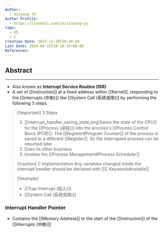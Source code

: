 ```yaml
---
Author:
  - Xinyang YU
Author Profile:
  - https://linkedin.com/in/xinyang-yu
tags:
  - OS
  - c
Creation Date: 2023-11-20T20:40:44
Last Date: 2024-04-15T18:18:32+08:00
References: 
---
```

## Abstract
---
- Also known as **Interrupt Service Routine (ISR)**
- A set of [[Instruction]] at a fixed address within [[Kernel]], responding to the [[Interrupts (中断)]] like [[System Call (系统调用)]] by performing the following 3 steps

>[!important] 3 Steps
> 1. [[interrupt_handler_saving_state.png|Saves the state of the CPU]] for the [[Process (进程)]] into the process's [[Process Control Block (PCB)]]. The [[Register#Program Counter]] of the process is saved to a different [[Register]]. So the interrupted process can be resumed later
> 2. Does its other business
> 3. Invokes the [[Process Management#Process Scheduler]]


>[!caution] C Implementation
> Any variables changed inside the interrupt handler should be declared with [[C Keywords#volatile]]

>[!example]
> - [[Trap Interrupt (陷入)]]
> - [[System Call (系统调用)]]


### Interrupt Handler Pointer
- Contains the [[Memory Address]] to the start of the [[Instruction]] of the [[Interrupts (中断)]]
